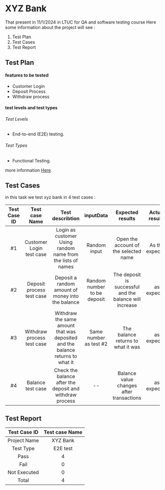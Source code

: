 # XYZ Bank 
That present in 11/1/2024 in LTUC for QA and software testing course
Here some information about the project will see :

1. Test Plan
2. Test Cases
3. Test Report


## Test Plan

#### features to be tested
- Customer Login 
- Deposit Process
- Withdraw process
#### test levels and test types
###### Test Levels
- End-to-end (E2E) testing.

###### Test Types
- Functional Testing.

more information [Here](https://drive.google.com/file/d/1ndlge9BurLl3eWOCH1hAMgW5KFSW3vjf/view?usp=sharing).

## Test Cases
in this task we test xyz bank in 4 test cases :


| Test Case ID   | Test case Name | Test describtion | inputData  | Expected results | Actual results | Execution status | Note 
|:--------------------:|:--------------:|:---------:|:---------------:|:----------:|:----------:|:----------:|:----------:|
|#1  | Customer Login test case | Login as customer Using random name from the lists of names   | Random input       | Open the account of the selected name  | As the expected  | Pass | 
| #2            | Deposit process test case        |Deposit a random amount of money into the balance  | Random number to be deposit   |The deposit is successful and the balance will increase | as expected | Pass
| #3 | Withdraw process test case  |Withdraw the same amount that was deposited and the balance returns to what it |Same number as test #2 | The balance returns to what it was| as expected | Pass 
| #4 | Balance test case  |Check the balance after the deposit and withdraw process |-- |Balance value changes after transactions | as expected | Pass 




## Test Report
| Test Case ID   | Test case Name |
|:--------------------:|:--------------:|
|Project Name|XYZ Bank|
|Test Type|E2E test|
|Pass|4|
|Fail|0|
|Not Executed|0|
|Total|4|
